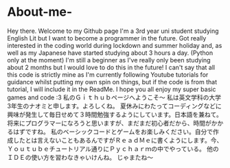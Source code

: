 # About-me-
Hey there. Welcome to my Github page
I'm a 3rd year uni student studying English Lit but I want to become a programmer in the future.
Got really interested in the coding world during lockdown and summer holiday and, as well as my Japanese have started studying about 3 hours a day. (Python only at the moment)
I'm still a beginner as I've really only been studying about 2 months but I would love to do this in the future!
I can't say that all this code is strictly mine as I'm currently following Youtube tutorials for guidance whilst putting my own spin on things, but if the code is from that tutorial, I will include it in the ReadMe. 
I hope you all enjoy my super basic games and code :3
私のＧｉｔｈｕｂページへようこそ～
私は英文学科の大学3年生のナオミと申します。よろしくね。
夏休みにわたってコーディングなどに興味が発生して毎日せめて３時間勉強するようにしています。日本語を兼ねて。
将来にプログラマーになろうと思いますが、まだまだ初心者だから、時間がかかるはずですね。
私のベーシックコードとゲームをお楽しみください。自分で作成したとは言えないこともあるんですがＲｅａｄＭｅに書くようにします。今、Ｙｏｕｔｕｂｅチュートリアル通りにＰｙｃｈａｒｍの中でやっている。
他のＩＤＥの使い方を習わなきゃいけんね。
じゃまたね～
